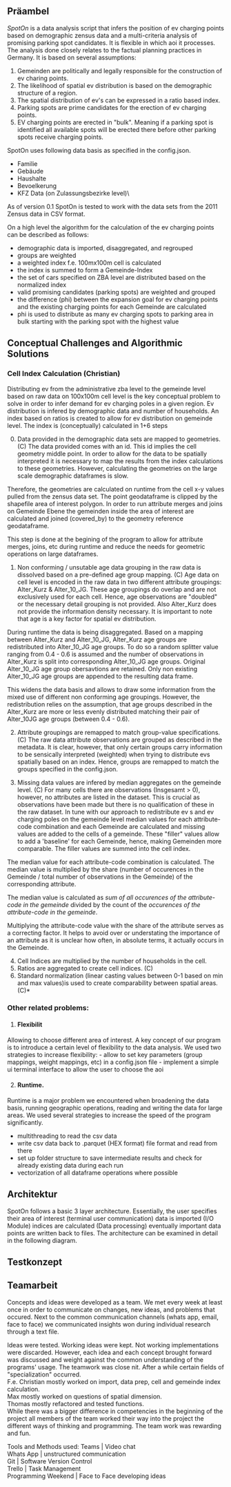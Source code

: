 ## Präambel
*SpotOn* is a data analysis script that infers the position of ev charging points based on demographic zensus data and a multi-criteria analysis of promising parking spot candidates. It is flexible in which aoi it processes.
The analysis done closely relates to the factual planning practices in Germany.
It is based on several assumptions:
1) Gemeinden are politically and legally responsible for the construction of ev charing points.
2) The likelihood of spatial ev distribution is based on the demographic structure of a region.
3) The spatial distribution of ev's can be expressed in a ratio based index.
4) Parking spots are prime candidates for the erection of ev charging points.
5) EV charging points are erected in "bulk". Meaning if a parking spot is identified all available spots will be erected there before other parking spots receive charging points.

SpotOn uses following data basis as specified in the config.json. 
- Familie
- Gebäude
- Haushalte
- Bevoelkerung
- KFZ Data (on Zulassungsbezirke level)\

As of version 0.1 SpotOn is tested to work with the data sets from the 2011 Zensus data in CSV format.

On a high level the algorithm for the calculation of the ev charging points can be described as follows:
- demographic data is imported, disaggregated, and regrouped
- groups are weighted
- a weighted index f.e. 100mx100m cell is calculated
- the index is summed to form a Gemeinde-Index
- the set of cars specified on ZBA level are distributed based on the normalized index
- valid promising candidates (parking spots) are weighted and grouped
- the difference (phi) between the expansion goal for ev charging points and the existing charging points for each Gemeinde are calculated
- phi is used to distribute as many ev charging spots to parking area in bulk starting with the parking spot with the highest value 

## Conceptual Challenges and Algorithmic Solutions
### Cell Index Calculation (Christian)
Distributing ev from the administrative zba level to the gemeinde level based on raw data on 100x100m cell level is the key conceptual problem to solve in order to infer demand for ev charging poles in a given region. Ev distribution is infered by demographic data and number of households. An index based on ratios is created to allow for ev distribution on gemeinde level. The index is (conceptually) calculated in 1+6 steps

0) Data provided in the demographic data sets are mapped to geometries. (C)
The data provided comes with an id. This id implies the cell geometry middle point. In order to allow for the data to be spatially interpreted it is necessary to map the results from the index calculations to these geometries. However, calculating the geometries on the large scale demographic dataframes is slow. 

Therefore, the geometries are calculated on runtime from the cell x-y values pulled from the zensus data set. The point geodataframe is clipped by the shapefile area of interest polygon. 
In order to run attribute merges and joins on Gemeinde Ebene the gemeinden inside the area of interest are calculated and joined (covered_by) to the geometry reference geodataframe.

This step is done at the begining of the program to allow for attribute merges, joins, etc during runtime and reduce the needs for geometric operations on large dataframes.

1) Non conforming / unsutable age data grouping in the raw data is dissolved based on a pre-defined age group mapping. (C)
Age data on cell level is encoded in the raw data in two different attribute groupings: Alter_Kurz & Alter_10_JG. These age groupings do overlap and are not exclusively used for each cell. Hence, age observations are "doubled" or the necessary detail grouping is not provided. Also Alter_Kurz does not provide the information density necessary. It is important to note that age is a key factor for spatial ev distribution.

During runtime the data is being disaggregated. Based on a mapping between Alter_Kurz and Alter_10_JG, Alter_Kurz age groups are redistributed into Alter_10_JG age groups. To do so a random splitter value ranging from 0.4 - 0.6 is assumed and the number of observations in Alter_Kurz is split into corresponding Alter_10_JG age groups. Original Alter_10_JG age group obersavtions are retained. Only non existing Alter_10_JG age groups are appended to the resulting data frame. 

This widens the data basis and allows to draw some information from the mixed use of different non conforming age groupings. However, the redistribution relies on the assumption, that age groups described in the Alter_Kurz are more or less evenly distributed matching their pair of Alter_10JG age groups (between 0.4 - 0.6).

2) Attribute groupings are remapped to match group-value specifications. (C)
The raw data attribute observations are grouped as described in the metadata. It is clear, however, that only certain groups carry information to be sensically interpreted (weighted) when trying to distribute evs spatially based on an index. Hence, groups are remapped to match the groups specified in the config.json.

3) Missing data values are infered by median aggregates on the gemeinde level. (C)
For many cells there are observations (Insgesamt > 0), however, no attributes are listed in the dataset. This is crucial as observations have been made but there is no qualification of these in the raw dataset. In tune with our approach to redistribute ev s and ev charging poles on the gemeinde level median values for each attribute-code combination and each Gemeinde are calculated and missing values are added to the cells of a gemeinde. These "filler" values allow to add a 'baseline' for each Gemeinde, hence, making Gemeinden more comparable. The filler values are summed into the cell index.

The median value for each attribute-code combination is calculated.
The median value is multiplied by the share (number of occurences in the Gemeinde / total number of observations in the Gemeinde) of the corresponding attribute.

The median value is calculated as *sum of all occurences of the attribute-code in the gemeinde* divided by the count of the *occurences of the attribute-code in the gemeinde*.

Multiplying the attribute-code value with the share of the attribute serves as a correcting factor. It helps to avoid over or understating the importance of an attribute as it is unclear how often, in absolute terms, it actually occurs in the Gemeinde.

4) Cell Indices are multiplied by the number of households in the cell.
5) Ratios are aggregated to create cell indices. (C)
6) Standard normalization (linear casting values between 0-1 based on min and max values)is used to create comparability between spatial areas. (C)*

### Other related problems:
1) #### Flexibilit
Allowing to choose different area of interest.
A key concept of our program is to introduce a certain level of flexibility to the data analysis. We used two strategies to increase flexibility:
	- allow to set key parameters (group mappings, weight mappings, etc) in a config.json file
	- implement a simple ui terminal interface to allow the user to choose the aoi 


2) #### Runtime.
Runtime is a major problem we encountered when broadening the data basis, running geographic operations, reading and writing the data for large areas. We used several strategies to increase the speed of the program significantly.
- multithreading to read the csv data 
- write csv data back to .parquet (HEX format) file format and read from there
- set up folder structure to save intermediate results and check for already existing data during each run
- vectorization of all dataframe operations where possible

## Architektur
SpotOn follows a basic 3 layer architecture. Essentially, the user specifies their area of interest (terminal user communication) data is imported (I/O Module) indices are calculated (Data processing) eventually important data points are written back to files.
The architecture can be examined in detail in the following diagram. 

## Testkonzept

## Teamarbeit
Concepts and ideas were developed as a team. We met every week at least once in order to communicate on changes, new ideas, and problems that occured.
Next to the common communication channels (whats app, email, face to face) we communicated insights won during individual research through a text file.

Ideas were tested. Working ideas were kept. Not working implementations were discarded. However, each idea and each concept brought forward was discussed and weight against the common understanding of the programs' usage.
The teamwork was close nit. After a while certain fields of "specialization" occurred.\
F.e. Christian mostly worked on import, data prep, cell and gemeinde index calculation.\
Max mostly worked on questions of spatial dimension.\
Thomas mostly refactored and tested functions.\
While there was a bigger difference in competencies in the beginning of the project all members of the team worked their way into the project the different ways of thinking and programming. The team work was rewarding and fun.  

Tools and Methods used:
Teams | Video chat \
Whats App | unstructured communication \
Git | Software Version Control \
Trello | Task Management \
Programming Weekend | Face to Face developing ideas





